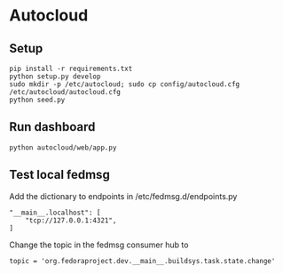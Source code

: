 # Autocloud

## Setup

```
pip install -r requirements.txt
python setup.py develop
sudo mkdir -p /etc/autocloud; sudo cp config/autocloud.cfg /etc/autocloud/autocloud.cfg
python seed.py
```

## Run dashboard

```
python autocloud/web/app.py
```

## Test local fedmsg

Add the dictionary to endpoints in /etc/fedmsg.d/endpoints.py

```
"__main__.localhost": [
    "tcp://127.0.0.1:4321",
]
```

Change the topic in the fedmsg consumer hub to

```
topic = 'org.fedoraproject.dev.__main__.buildsys.task.state.change'
```
